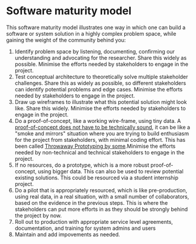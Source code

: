 # Software maturity model

This software maturity model illustrates one way in which one can build a software or system solution in a highly complex problem space, while gaining the weight of the community behind you: 

1. Identify problem space by listening, documenting, confirming our understanding and advocating for the researcher. Share this widely as possible. Minimise the efforts needed by stakeholders to engage in the project.
2. Test conceptual architecture to theoretically solve multiple stakeholder challenges. Share this as widely as possible, so different stakeholders can identify potential problems and edge cases. Minimise the efforts needed by stakeholders to engage in the project.
3. Draw up wireframes to illustrate what this potential solution might look like. Share this widely. Minimise the efforts needed by stakeholders to engage in the project.
4. Do a proof-of-concept, like a working wire-frame, using tiny data. A [proof-of-concept does not have to be technically sound](https://softwareengineering.stackexchange.com/questions/253574/why-we-need-throw-away-prototyping), it can be like a "smoke and mirrors" situation where you are trying to build enthusiasm for the project from stakeholders, with minimal coding effort. This has been called [Throwaway Prototyping by some](https://budibase.com/blog/inside-it/throwaway-prototyping/).Minimise the efforts needed by non-technical and technical stakeholders to engage in the project.
5. If no resources, do a prototype, which is a more robust proof-of-concept, using bigger data. This can also be used to review potential existing solutions. This could be resourced via a student internship project.
6. Do a pilot that is appropriately resourced, which is like pre-production, using real data, in a real situation, with a small number of collaborators, based on the evidence in the previous steps. This is where the stakeholders can put more efforts in as they should be strongly behind the project by now.
7. Roll out to production with appropriate service level agreements, documentation, and training for system admins and users
8. Maintain and add impovements as needed.

